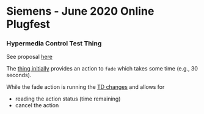 # Siemens - June 2020 Online Plugfest

### Hypermedia Control Test Thing

See proposal [here](https://github.com/w3c/wot-thing-description/tree/master/proposals/hypermedia-control)

The [thing initially](HypermediaControlThing.jsonld) provides an action to `fade` which takes some time (e.g., 30 seconds).

While the fade action is running the [TD changes](HypermediaControlThing-while-action-running.jsonld) and allows for
* reading the action status (time remaining)
* cancel the action
